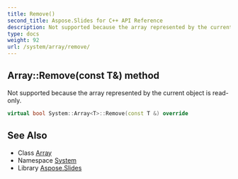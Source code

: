 ```yaml
---
title: Remove()
second_title: Aspose.Slides for C++ API Reference
description: Not supported because the array represented by the current object is read-only.
type: docs
weight: 92
url: /system/array/remove/
---
```

## Array::Remove(const T\&) method


Not supported because the array represented by the current object is read-only.

```cpp
virtual bool System::Array<T>::Remove(const T &) override
```


## See Also

* Class [Array](../)
* Namespace [System](../../)
* Library [Aspose.Slides](../../../)